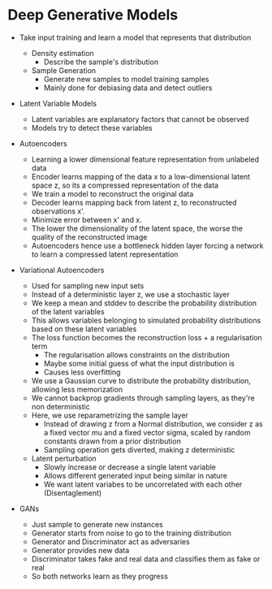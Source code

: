 # Deep Generative Models

- Take input training and learn a model that represents that distribution
  - Density estimation
    - Describe the sample's distribution
  - Sample Generation
    - Generate new samples to model training samples
    - Mainly done for debiasing data and detect outliers

- Latent Variable Models
  - Latent variables are explanatory factors that cannot be observed
  - Models try to detect these variables

- Autoencoders
  - Learning a lower dimensional feature representation from unlabeled data
  - Encoder learns mapping of the data x to a low-dimensional latent space z, so its a compressed representation of the data
  - We train a model to reconstruct the original data
  - Decoder learns mapping back from latent z, to reconstructed observations x'.
  - Minimize error between x' and x.
  - The lower the dimensionality of the latent space, the worse the quality of the reconstructed image
  - Autoencoders hence use a bottleneck hidden layer forcing a network to learn a compressed latent representation

- Variational Autoencoders
  - Used for sampling new input sets
  - Instead of a deterministic layer z, we use a stochastic layer
  - We keep a mean and stddev to describe the probability distribution of the latent variables
  - This allows variables belonging to simulated probability distributions based on these latent variables
  - The loss function becomes the reconstruction loss + a regularisation term
    - The regularisation allows constraints on the distribution
    - Maybe some initial guess of what the input distribution is
    - Causes less overfitting
  - We use a Gaussian curve to distribute the probability distribution, allowing less memorization
  - We cannot backprop gradients through sampling layers, as they're non deterministic
  - Here, we use reparametrizing the sample layer
    - Instead of drawing z from a Normal distribution, we consider z as a fixed vector mu and a fixed vector sigma, scaled by random constants drawn from a prior distribution
    - Sampling operation gets diverted, making z deterministic
  - Latent perturbation
    - Slowly increase or decrease a single latent variable
    - Allows different generated input being similar in nature
    - We want latent variabes to be uncorrelated with each other (Disentaglement)

- GANs
  - Just sample to generate new instances
  - Generator starts from noise to go to the training distribution
  - Generator and Discriminator act as adversaries
  - Generator provides new data
  - Discriminator takes fake and real data and classifies them as fake or real
  - So both networks learn as they progress